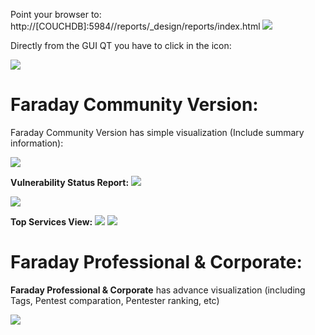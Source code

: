 Point your browser to: http://[COUCHDB]:5984//reports/_design/reports/index.html
![](https://raw.github.com/wiki/infobyte/faraday/images/Console_GUIWeb_Highlight.png)

Directly from the GUI QT you have to click in the icon:

![](https://raw.github.com/wiki/infobyte/faraday/images/Visualize-icon.png)

# Faraday Community Version:
Faraday Community Version has simple visualization (Include summary information):

![](https://raw.github.com/wiki/infobyte/faraday/images/GUI_Dashboard_new.png)

**Vulnerability Status Report:**
![](https://raw.github.com/wiki/infobyte/faraday/images/GUI_Dashboard_SR_Click.png)

![](https://raw.github.com/wiki/infobyte/faraday/images/GUI_Status_Report.png)

**Top Services View:**
![](https://raw.github.com/wiki/infobyte/faraday/images/GUI_Dashboard_new_Services.png)
![](https://raw.github.com/wiki/infobyte/faraday/images/GUI_Services.png)

# Faraday Professional & Corporate:
**Faraday Professional & Corporate** has advance visualization (including Tags, Pentest comparation, Pentester ranking, etc)

![](https://raw.github.com/wiki/infobyte/faraday/images/Faraday-Dashboard-Advance.png)



